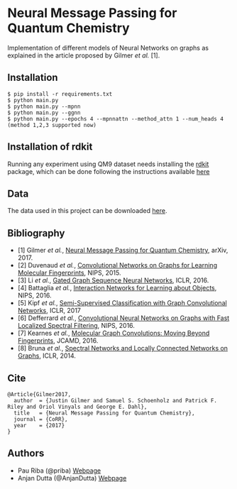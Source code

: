 # Neural Message Passing for Quantum Chemistry

Implementation of different models of Neural Networks on graphs as explained in the article proposed by Gilmer *et al.* [1].

## Installation

    $ pip install -r requirements.txt
    $ python main.py
    $ python main.py --mpnn
    $ python main.py --ggnn
    $ python main.py --epochs 4 --mpnnattn --method_attn 1 --num_heads 4
    (method 1,2,3 supported now)
    
## Installation of rdkit

Running any experiment using QM9 dataset needs installing the [rdkit](http://www.rdkit.org/) package, which can be done 
following the instructions available [here](http://www.rdkit.org/docs/Install.html)

## Data

The data used in this project can be downloaded [here](https://github.com/priba/nmp_qc/tree/master/data).

## Bibliography

- [1] Gilmer *et al.*, [Neural Message Passing for Quantum Chemistry](https://arxiv.org/pdf/1704.01212.pdf), arXiv, 2017.
- [2] Duvenaud *et al.*, [Convolutional Networks on Graphs for Learning Molecular Fingerprints](https://arxiv.org/abs/1606.09375), NIPS, 2015.
- [3] Li *et al.*, [Gated Graph Sequence Neural Networks](https://arxiv.org/abs/1511.05493), ICLR, 2016. 
- [4] Battaglia *et al.*, [Interaction Networks for Learning about Objects](https://arxiv.org/abs/1612.00222), NIPS, 2016.
- [5] Kipf *et al.*, [Semi-Supervised Classification with Graph Convolutional Networks](https://arxiv.org/abs/1609.02907), ICLR, 2017
- [6] Defferrard *et al.*, [Convolutional Neural Networks on Graphs with Fast Localized Spectral Filtering](https://arxiv.org/abs/1606.09375), NIPS, 2016. 
- [7] Kearnes *et al.*, [Molecular Graph Convolutions: Moving Beyond Fingerprints](https://arxiv.org/abs/1603.00856), JCAMD, 2016. 
- [8] Bruna *et al.*, [Spectral Networks and Locally Connected Networks on Graphs](https://arxiv.org/abs/1312.6203), ICLR, 2014.
 
 ## Cite
 
```
@Article{Gilmer2017,
  author  = {Justin Gilmer and Samuel S. Schoenholz and Patrick F. Riley and Oriol Vinyals and George E. Dahl},
  title   = {Neural Message Passing for Quantum Chemistry},
  journal = {CoRR},
  year    = {2017}
}
```

## Authors

* Pau Riba (@priba) [Webpage](http://www.cvc.uab.es/people/priba/)
* Anjan Dutta (@AnjanDutta) [Webpage](https://sites.google.com/site/2adutta/)
